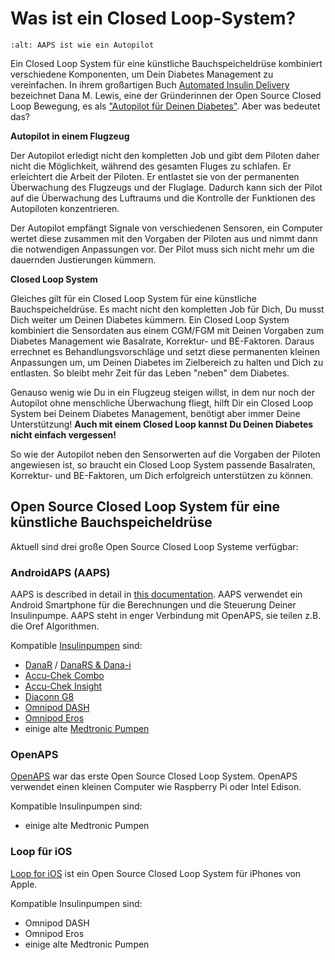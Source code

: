 # Was ist ein Closed Loop-System?

```{image} ../images/autopilot.png
:alt: AAPS ist wie ein Autopilot
```

Ein Closed Loop System für eine künstliche Bauchspeicheldrüse kombiniert verschiedene Komponenten, um Dein Diabetes Management zu vereinfachen. In ihrem großartigen Buch [Automated Insulin Delivery](https://www.artificialpancreasbook.com/) bezeichnet Dana M. Lewis, eine der Gründerinnen der Open Source Closed Loop Bewegung, es als ["Autopilot für Deinen Diabetes"](https://www.artificialpancreasbook.com/3.-getting-started-with-your-aps). Aber was bedeutet das?

**Autopilot in einem Flugzeug**

Der Autopilot erledigt nicht den kompletten Job und gibt dem Piloten daher nicht die Möglichkeit, während des gesamten Fluges zu schlafen. Er erleichtert die Arbeit der Piloten. Er entlastet sie von der permanenten Überwachung des Flugzeugs und der Fluglage. Dadurch kann sich der Pilot auf die Überwachung des Luftraums und die Kontrolle der Funktionen des Autopiloten konzentrieren.

Der Autopilot empfängt Signale von verschiedenen Sensoren, ein Computer wertet diese zusammen mit den Vorgaben der Piloten aus und nimmt dann die notwendigen Anpassungen vor. Der Pilot muss sich nicht mehr um die dauernden Justierungen kümmern.

**Closed Loop System**

Gleiches gilt für ein Closed Loop System für eine künstliche Bauchspeicheldrüse. Es macht nicht den kompletten Job für Dich, Du musst Dich weiter um Deinen Diabetes kümmern. Ein Closed Loop System kombiniert die Sensordaten aus einem CGM/FGM mit Deinen Vorgaben zum Diabetes Management wie Basalrate, Korrektur- und BE-Faktoren. Daraus errechnet es Behandlungsvorschläge und setzt diese permanenten kleinen Anpassungen um, um Deinen Diabetes im Zielbereich zu halten und Dich zu entlasten. So bleibt mehr Zeit für das Leben "neben" dem Diabetes.

Genauso wenig wie Du in ein Flugzeug steigen willst, in dem nur noch der Autopilot ohne menschliche Überwachung fliegt, hilft Dir ein Closed Loop System bei Deinem Diabetes Management, benötigt aber immer Deine Unterstützung! **Auch mit einem Closed Loop kannst Du Deinen Diabetes nicht einfach vergessen!**

So wie der Autopilot neben den Sensorwerten auf die Vorgaben der Piloten angewiesen ist, so braucht ein Closed Loop System passende Basalraten, Korrektur- und BE-Faktoren, um Dich erfolgreich unterstützen zu können.

## Open Source Closed Loop System für eine künstliche Bauchspeicheldrüse

Aktuell sind drei große Open Source Closed Loop Systeme verfügbar:

### AndroidAPS (AAPS)

AAPS is described in detail in [this documentation](./WhatisAndroidAPS.html). AAPS verwendet ein Android Smartphone für die Berechnungen und die Steuerung Deiner Insulinpumpe. AAPS steht in enger Verbindung mit OpenAPS, sie teilen z.B. die Oref Algorithmen.

Kompatible [Insulinpumpen](../Hardware/pumps.md) sind:

- [DanaR](../Configuration/DanaR-Insulin-Pump.md) / [DanaRS & Dana-i](../Configuration/DanaRS-Insulin-Pump.html)
- [Accu-Chek Combo](../Configuration/Accu-Chek-Combo-Pump.md)
- [Accu-Chek Insight](../Configuration/Accu-Chek-Insight-Pump.md)
- [Diaconn G8](../Configuration/DiaconnG8.md)
- [Omnipod DASH](../Configuration/OmnipodDASH.md)
- [Omnipod Eros](../Configuration/OmnipodEros.md)
- einige alte [Medtronic Pumpen](../Configuration/MedtronicPump.md)

### OpenAPS

[OpenAPS](https://openaps.readthedocs.io) war das erste Open Source Closed Loop System. OpenAPS verwendet einen kleinen Computer wie Raspberry Pi oder Intel Edison.

Kompatible Insulinpumpen sind:

- einige alte Medtronic Pumpen

### Loop für iOS

[Loop for iOS](https://loopkit.github.io/loopdocs/) ist ein Open Source Closed Loop System für iPhones von Apple.

Kompatible Insulinpumpen sind:

- Omnipod DASH
- Omnipod Eros
- einige alte Medtronic Pumpen
